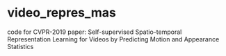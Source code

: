 # video_repres_mas
code for CVPR-2019 paper: Self-supervised Spatio-temporal Representation Learning for Videos by Predicting Motion and Appearance Statistics
